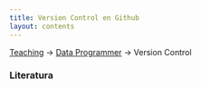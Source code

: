 ```yaml
---
title: Version Control en Github
layout: contents
---
```


[Teaching](../teaching.md) &rarr; [Data Programmer](../programmer.md) &rarr; Version Control

### Literatura
